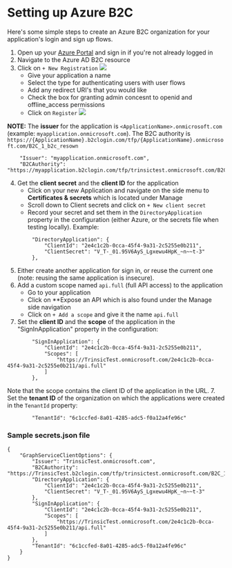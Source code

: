﻿---
Title: Avoiding Technical Debt
Published: 02/01/2021
Author: Michael E. Black
Image: /images/technical-debt.jpg
Description: Understanding the cost of technical debt and how to recognize and avoid bad habits.
Excerpt: When you see it, fix it!
---

# Setting up Azure B2C

Here's some simple steps to create an Azure B2C organization for your application's login and sign up flows.

1. Open up your [Azure Portal](https://portal.azure.com) and sign in if you're not already logged in
2. Navigate to the Azure AD B2C resource
3. Click on `+ New Registration`
![](../images/AppRegistrations.png)
    - Give your application a name
    - Select the type for authenticating users with user flows
    - Add any redirect URI's that you would like
    - Check the box for granting admin concesnt to openid and offline_access permissions
    - Click on `Register`
![](../images/RegisterApplication.png)

**NOTE:** The **issuer** for the application is `<ApplicationName>.onmicrosoft.com` (example: `myapplication.onmicrosoft.com`). The B2C authority is `https://{ApplicationName}.b2clogin.com/tfp/{ApplicationName}.onmicrosoft.com/B2C_1_b2c_resown`

```
    "Issuer": "myapplication.onmicrosoft.com",
    "B2CAuthority": "https://myapplication.b2clogin.com/tfp/trinsictest.onmicrosoft.com/B2C_1_b2c_resown",
```

4. Get the **client secret** and the **client ID** for the application 
    * Click on your new Application and navigate on the side menu to **Certificates & secrets** which is located under Manage
    * Scroll down to Client secrets and click on `+ New client secret`
    * Record your secret and set them in the `DirectoryApplication` property in the configuration (either Azure, or the secrets file when testing locally). Example:
```
        "DirectoryApplication": {
            "ClientId": "2e4c1c2b-0cca-45f4-9a31-2c5255e0b211",
            "ClientSecret": "V_T-_01.95V6AyS_Lgxewu4HpK_~n~~t-3"
        },
```
5. Either create another application for sign in, or reuse the current one (note: reusing the same application is insecure).
6. Add a custom scope named `api.full` (full API access) to the application
    * Go to your application
    * Click on **Expose an API which is also found under the Manage side navigation
    * Click on `+ Add a scope` and give it the name `api.full`
7. Set the **client ID** and the **scope** of the application in the "SignInApplication" property in the configuration:
```
        "SignInApplication": {
            "ClientId": "2e4c1c2b-0cca-45f4-9a31-2c5255e0b211",
            "Scopes": [
                "https://TrinsicTest.onmicrosoft.com/2e4c1c2b-0cca-45f4-9a31-2c5255e0b211/api.full"
            ]
        },
```
Note that the scope contains the client ID of the application in the URL.
7. Set the **tenant ID** of the organization on which the applications were created in the `TenantId` property:
```
        "TenantId": "6c1ccfed-8a01-4285-adc5-f0a12a4fe96c"
```

### Sample secrets.json file
```
{
    "GraphServiceClientOptions": {
        "Issuer": "TrinsicTest.onmicrosoft.com",
        "B2CAuthority": "https://TrinsicTest.b2clogin.com/tfp/trinsictest.onmicrosoft.com/B2C_1_b2c_resown",
        "DirectoryApplication": {
            "ClientId": "2e4c1c2b-0cca-45f4-9a31-2c5255e0b211",
            "ClientSecret": "V_T-_01.95V6AyS_Lgxewu4HpK_~n~~t-3"
        },
        "SignInApplication": {
            "ClientId": "2e4c1c2b-0cca-45f4-9a31-2c5255e0b211",
            "Scopes": [
                "https://TrinsicTest.onmicrosoft.com/2e4c1c2b-0cca-45f4-9a31-2c5255e0b211/api.full"
            ]
        },
        "TenantId": "6c1ccfed-8a01-4285-adc5-f0a12a4fe96c"
    }
}
```

